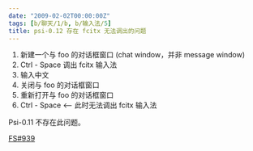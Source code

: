 ```yaml
---
date: "2009-02-02T00:00:00Z"
tags: [b/聊天/1/b, b/输入法/5]
title: psi-0.12 存在 fcitx 无法调出的问题
---
```


1. 新建一个与 foo 的对话框窗口 (chat window，并非 message window)
2. Ctrl - Space 调出 fcitx 输入法
3. 输入中文
4. 关闭与 foo 的对话框窗口
5. 重新打开与 foo 的对话框窗口
6. Ctrl - Space  <-- 此时无法调出 fcitx 输入法

Psi-0.11 不存在此问题。

[FS#939](http://flyspray.psi-im.org/task/939?project=1&order=id&sort=desc&order2=tasktype&sort2=asc)
